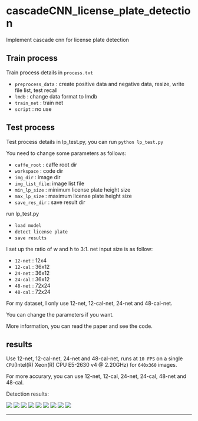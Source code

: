 cascadeCNN_license_plate_detection
======================================
Implement cascade cnn for license plate detection

Train process
------
Train process details in
`process.txt`

- `preprocess_data` : create positive data and negative data, resize, write file list, test recall  
- `lmdb` : change data format to lmdb  
- `train_net` : train net  
- `script` : no use  

Test process
------
Test process details in lp_test.py, you can run
`python lp_test.py`  

You need to change some parameters as follows:  
- `caffe_root` : caffe root dir  
- `workspace`  : code dir  
- `img_dir`    : image dir  
- `img_list_file`: image list file  
- `min_lp_size`  : minimum license plate height size  
- `max_lp_size`  : maximum license plate height size  
- `save_res_dir` : save result dir  

run lp_test.py
- `load model`  
- `detect license plate`  
- `save results`

I set up the ratio of w and h to 3:1. net input size is as follow:
- `12-net` : 12x4
- `12-cal` : 36x12
- `24-net` : 36x12
- `24-cal` : 36x12
- `48-net` : 72x24
- `48-cal` : 72x24

For my dataset, I only use 12-net, 12-cal-net, 24-net and 48-cal-net.

You can change the parameters if you want.

More information, you can read the paper and see the code.

results
------
Use 12-net, 12-cal-net, 24-net and 48-cal-net, runs at `10 FPS` on a single `CPU`(Intel(R) Xeon(R) CPU E5-2630 v4 @ 2.20GHz) for `640x360` images.

For more accurary, you can use 12-net, 12-cal, 24-net, 24-cal, 48-net and 48-cal.

Detection results:

![][1]
![][2]
![][3]
![][4]
![][5]
![][6]
![][7]
![][8]
![][9]

-------------------------
[1]:/script/image/original/00000.jpg
[2]:/script/image/original/00001.jpg
[3]:/script/image/original/00002.jpg
[4]:/script/image/original/00003.jpg
[5]:/script/image/license_plate/00001.jpg
[6]:/script/image/license_plate/00002.jpg
[7]:/script/image/license_plate/00003.jpg
[8]:/script/image/license_plate/00004.jpg
[9]:/script/image/license_plate/00005.jpg
